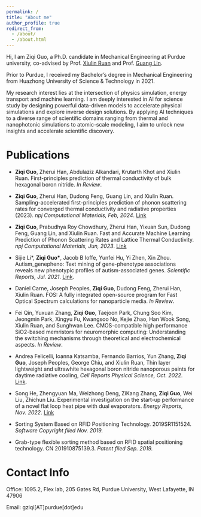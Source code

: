 ```yaml
---
permalink: /
title: "About me"
author_profile: true
redirect_from: 
  - /about/
  - /about.html
---
```


Hi, I am Ziqi Guo, a Ph.D. candidate in Mechanical Engineering at Purdue university, co-advised by Prof. [Xiulin Ruan](https://engineering.purdue.edu/NANOENERGY/) and Prof. [Guang Lin](https://www.math.purdue.edu/~lin491/).

Prior to Purdue, I received my Bachelor’s degree in Mechanical Engineering from Huazhong University of Science & Technology in 2021. 

My research interest lies at the intersection of physics simulation, energy transport and machine learning. I am deeply interested in AI for science study by designing powerful data-driven models to accelerate physical simulations and explore inverse design solutions. By applying AI techniques to a diverse range of scientific domains ranging from thermal and nanophotonic simulations to atomic-scale modeling, I aim to unlock new insights and accelerate scientific discovery.


 <!-- By combining AI with various physical simulations like finite element, Monte Carlo, and first-principles methods, I aim to unlock new insights and accelerate scientific discovery. -->


<!-- I am currently using multiscale, multiphysics simulation and AI approaches to investigate the thermal and optical properties of materials, which is useful in many applications including thermal management and radiative cooling. -->

<!-- Here is my [Curriculum Vitae](https://ZiqiGuo98.github.io/files/ZiqiGuo_CV.pdf).  -->

Publications
======
<!-- (* indicates equal contribution) -->

* **Ziqi Guo**, Zherui Han, Abdulaziz Alkandari, Krutarth Khot and Xiulin Ruan. First-principles prediction of thermal conductivity of bulk hexagonal boron nitride. *In Review*. []()

* **Ziqi Guo**, Zherui Han, Dudong Feng, Guang Lin, and Xiulin Ruan. Sampling-accelerated first-principles prediction of phonon scattering rates for converged thermal conductivity and radiative properties (2023). *npj Computational Materials, Feb, 2024*. [Link](https://www.nature.com/articles/s41524-023-01020-9)

* **Ziqi Guo**, Prabudhya Roy Chowdhury, Zherui Han, Yixuan Sun, Dudong Feng, Guang Lin, and Xiulin Ruan. Fast and Accurate Machine Learning Prediction of Phonon Scattering Rates and Lattice Thermal Conductivity. *npj Computational Materials, Jun, 2023*. [Link](https://www.nature.com/articles/s41524-024-01215-8)

* Sijie Li*, **Ziqi Guo\***, Jacob B Ioffe, Yunfei Hu, Yi Zhen, Xin Zhou. Autism\_genepheno: Text mining of gene-phenotype associations reveals new phenotypic profiles of autism-associated genes. *Scientific Reports, Jul. 2021*. [Link](https://www.nature.com/articles/s41598-021-94742-z). 

* Daniel Carne, Joseph Peoples, **Ziqi Guo**, Dudong Feng, Zherui Han, Xiulin Ruan. FOS: A fully integrated open-source program for Fast Optical Spectrum calculations for nanoparticle media. *In Review*. []()

* Fei Qin, Yuxuan Zhang, **Ziqi Guo**, Taejoon Park, Chung Soo Kim, Jeongmin Park, Xingyu Fu, Kwangsoo No, Kejie Zhao, Han Wook Song, Xiulin Ruan, and Sunghwan Lee. CMOS-compatible high performance SiO2-based memristors for neuromorphic computing: Understanding the switching mechanisms through theoretical and electrochemical aspects. *In Review*. []()

* Andrea Felicelli, Ioanna Katsamba, Fernando Barrios, Yun Zhang, **Ziqi Guo**, Joseph Peoples, George Chiu, and Xiulin Ruan, Thin layer lightweight and ultrawhite hexagonal boron nitride nanoporous paints for daytime radiative cooling, *Cell Reports Physical Science, Oct. 2022*. [Link](https://www.sciencedirect.com/science/article/pii/S2666386422003526).

* Song He, Zhengyuan Ma, Weizhong Deng, ZiKang Zhang, **Ziqi Guo**, Wei Liu, Zhichun Liu. Experimental investigation on the start-up performance of a novel flat loop heat pipe with dual evaporators. *Energy Reports, Nov. 2022*. [Link](https://www.sciencedirect.com/science/article/pii/S2352484722010940)

* Sorting System Based on RFID Positioning Technology. 2019SR1151524. *Software Copyright filed Nov. 2019.* 

* Grab-type flexible sorting method based on RFID spatial positioning technology. CN 201910875139.3. *Patent filed Sep. 2019.* 



Contact Info
======

Office: 1095.2, Flex lab, 205 Gates Rd, Purdue University, West Lafayette, IN 47906

Email: gziqi[AT]purdue[dot]edu